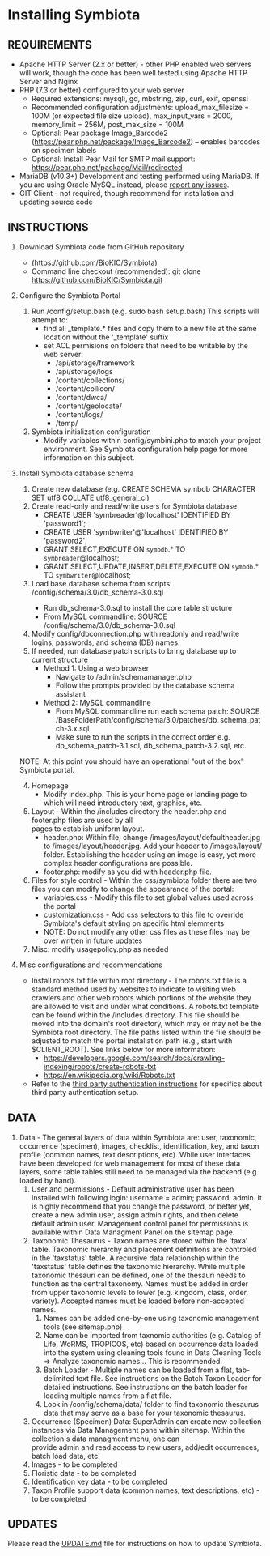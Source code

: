 # Installing Symbiota

## REQUIREMENTS

- Apache HTTP Server (2.x or better) - other PHP enabled web servers will work, though the code has been well tested using Apache HTTP Server and Nginx
- PHP (7.3 or better) configured to your web server
  - Required extensions: mysqli, gd, mbstring, zip, curl, exif, openssl
  - Recommended configuration adjustments: upload_max_filesize = 100M (or expected file size upload), max_input_vars = 2000, memory_limit = 256M, post_max_size = 100M
  - Optional: Pear package Image_Barcode2 (https://pear.php.net/package/Image_Barcode2) – enables barcodes on specimen labels
  - Optional: Install Pear Mail for SMTP mail support: https://pear.php.net/package/Mail/redirected
- MariaDB (v10.3+) Development and testing performed using MariaDB. If you are using Oracle MySQL instead, please [report any issues](https://github.com/BioKIC/Symbiota/issues/new).
- GIT Client - not required, though recommend for installation and updating source code

## INSTRUCTIONS

1. Download Symbiota code from GitHub repository
   - (https://github.com/BioKIC/Symbiota)
   - Command line checkout (recommended): git clone https://github.com/BioKIC/Symbiota.git
2. Configure the Symbiota Portal
   1. Run /config/setup.bash (e.g. sudo bash setup.bash)
      This scripts will attempt to:
         - find all _template.* files and copy them to a new file at the same location without the '_template' suffix 
         - set ACL permisions on folders that need to be writable by the web server:
            - /api/storage/framework
            - /api/storage/logs
            - /content/collections/
            - /content/collicon/
            - /content/dwca/
            - /content/geolocate/
            - /content/logs/
            - /temp/
   2. Symbiota initialization configuration
      - Modify variables within config/symbini.php to match your project environment. See Symbiota configuration help page for more information on this subject.
3. Install Symbiota database schema
   1. Create new database (e.g. CREATE SCHEMA symbdb CHARACTER SET utf8 COLLATE utf8_general_ci)
   2. Create read-only and read/write users for Symbiota database
      - CREATE USER 'symbreader'@'localhost' IDENTIFIED BY 'password1';
      - CREATE USER 'symbwriter'@'localhost' IDENTIFIED BY 'password2';
      - GRANT SELECT,EXECUTE ON `symbdb`.\* TO `symbreader`@localhost;
      - GRANT SELECT,UPDATE,INSERT,DELETE,EXECUTE ON `symbdb`.\* TO `symbwriter`@localhost;
   3. Load base database schema from scripts: <SymbiotaBaseFolder>/config/schema/3.0/db_schema-3.0.sql
      - Run db_schema-3.0.sql to install the core table structure
      - From MySQL commandline: SOURCE <BaseFolderPath>/config/schema/3.0/db_schema-3.0.sql
   4. Modify config/dbconnection.php with readonly and read/write logins, passwords, and schema (DB) names.
   5. If needed, run database patch scripts to bring database up to current structure
      - Method 1: Using a web browser
         - Navigate to <SymbiotaServer>/admin/schemamanager.php
         - Follow the prompts provided by the database schema assistant
      - Method 2: MySQL commandline
         - From MySQL commandline run each schema patch: SOURCE /BaseFolderPath/config/schema/3.0/patches/db_schema_patch-3.x.sql
         - Make sure to run the scripts in the correct order e.g. db_schema_patch-3.1.sql, db_schema_patch-3.2.sql, etc.

   NOTE: At this point you should have an operational "out of the box" Symbiota portal.

   4. Homepage
      - Modify index.php. This is your home page or landing page to which will need introductory text, graphics, etc.
   5. Layout - Within the /includes directory the header.php and footer.php files are used by all  
      pages to establish uniform layout. 
      - header.php: Within file, change /images/layout/defaultheader.jpg
        to /images/layout/header.jpg. Add your header to /images/layout/
        folder. Establishing the header using an image is easy, yet more
        complex header configurations are possible.
      - footer.php: modify as you did with header.php file.
   6. Files for style control - Within the css/symbiota folder there are two files you can modify to change the appearance of the portal:
      - variables.css - Modify this file to set global values used across the portal
      - customization.css - Add css selectors to this file to override Symbiota's default styling on specific html elemments 
      - NOTE: Do not modify any other css files as these files may be over written in future updates
   7. Misc: modify usagepolicy.php as needed  
4. Misc configurations and recommendations
   - Install robots.txt file within root directory - The robots.txt file is a standard method used by websites to indicate to visiting web crawlers and other web robots which portions of the website they are allowed to visit and under what conditions. A robots.txt template can be found within the /includes directory. This file should be moved into the domain's root directory, which may or may not be the Symbiota root directory. The file paths listed within the file should be adjusted to match the portal installation path (e.g., start with $CLIENT_ROOT). See links below for more information:
     - https://developers.google.com/search/docs/crawling-indexing/robots/create-robots-txt
     - https://en.wikipedia.org/wiki/Robots.txt
   - Refer to the [third party authentication instructions](https://github.com/BioKIC/Symbiota/blob/master/docs/third_party_auth_setup.md) for specifics about third party authentication setup.

## DATA

1. Data - The general layers of data within Symbiota are: user, taxonomic, occurrence (specimen), images,
   checklist, identification, key, and taxon profile (common names, text descriptions, etc).
   While user interfaces have been developed for web management for most of these data layers, some table tables still need to be managed via the backend (e.g. loaded by hand).
   1. User and permissions - Default administrative user has been installed with following login: username = admin; password: admin.
      It is highly recommend that you change the password, or better yet, create a new admin user, assign admin rights, and then delete default admin user.
      Management control panel for permissions is available within Data Managment Panel on the sitemap page.
   2. Taxonomic Thesaurus - Taxon names are stored within the 'taxa' table.
      Taxonomic hierarchy and placement definitions are controled in the 'taxstatus' table.
      A recursive data relationship within the 'taxstatus' table defines the taxonomic hierarchy.
      While multiple taxonomic thesauri can be defined, one of the thesauri needs to function as the central taxonomy.
      Names must be added in order from upper taxonomic levels to lower (e.g. kingdom, class, order, variety).
      Accepted names must be loaded before non-accepted names.
      1. Names can be added one-by-one using taxonomic management tools (see sitemap.php)
      2. Name can be imported from taxnomic authorities (e.g. Catalog of Life, WoRMS, TROPICOS, etc)
         based on occurrence data loaded into the system using cleaning tools
         found in Data Cleaning Tools => Analyze taxonomic names... This is recommended.
      3. Batch Loader - Multiple names can be loaded from a flat,
         tab-delimited text file. See instructions on the Batch Taxon
         Loader for detailed instructions. See instructions on the
         batch loader for loading multiple names from a flat file.
      4. Look in /config/schema/data/ folder to find taxonomic
         thesaurus data that may serve as a base for your taxonomic
         thesaurus.
   3. Occurrence (Specimen) Data: SuperAdmin can create new collection instances via
      Data Management pane within sitemap. Within the collection's data managment menu, one can  
      provide admin and read access to new users, add/edit occurrences, batch load data, etc.
   4. Images - to be completed
   5. Floristic data - to be completed
   6. Identification key data - to be completed
   7. Taxon Profile support data (common names, text descriptions, etc) - to be completed

## UPDATES

Please read the [UPDATE.md](UPDATE.md) file for instructions on how to update Symbiota.
